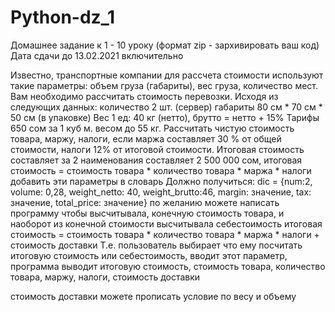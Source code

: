 # Python-dz_1

Домашнее задание к 1 - 10  уроку (формат zip - зархивировать ваш код)
	Дата сдачи до 13.02.2021 включительно

Известно, транспортные компании для рассчета стоимости используют  такие параметры: объем груза (габариты), вес груза, количество мест.
Вам необходимо рассчитать стоимость перевозки. Исходя из следующих данных:
количество 2 шт. (сервер)
габариты 80 см * 70 см * 50 см (в упаковке)
Вес 1 ед: 40 кг (нетто), брутто = нетто + 15%
Тарифы 650 сом за 1 куб м. весом до 55 кг.
Рассчитать чистую стоимость товара, маржу, налоги, если маржа составляет 30 % от общей стоимости, налоги 12% от итоговой стоимости. Итоговая стоимость составляет за 2 наименования составляет 2 500 000 сом, 
итоговая стоимость = стоимость товара * количество товара *  маржа * налоги
добавить эти параметры в словарь
Должно получиться: dic = {num:2, volume: 0,28, weight_netto: 40, weight_brutto:46, margin: значение, tax: значение, total_price: значение}
по желанию можете написать программу чтобы высчитывала, конечную стоимость товара, и наоборот из конечной стоимости высчитывала себестоимость
итоговая стоимость = стоимость товара * количество товара *  маржа * налоги + стоимость доставки
	Т.е. пользователь выбирает что ему посчитать итоговую стоимость или себестоимость, вводит этот параметр, программа выводит 
итоговую стоимость, стоимость товара, количество товара, маржу, налоги, стоимость доставки 

стоимость доставки можете прописать условие по весу и объему
